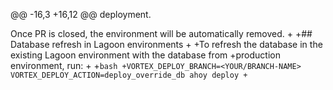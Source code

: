 @@ -16,3 +16,12 @@
    deployment.
 
 Once PR is closed, the environment will be automatically removed.
+
+## Database refresh in Lagoon environments
+
+To refresh the database in the existing Lagoon environment with the database from
+production environment, run:
+
+```bash
+VORTEX_DEPLOY_BRANCH=<YOUR/BRANCH-NAME> VORTEX_DEPLOY_ACTION=deploy_override_db ahoy deploy
+```
